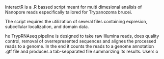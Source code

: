 
InteractR is a .R bassed script meant for multi dimesional analisis of Nanopore reads especifically tailored for Trypanozoma brucei.  


The script requires the utilization of several files containing expresion, subcellular localization, and domain data.

he TrypRNAseq pipeline is designed to take raw Illumina reads, does quality control, removal of overrepresented sequences and alignes the processed reads to a genome. In the end it counts the reads to a genome annotation .gtf file and produces a tab-sepparated file summarizing its results. Users o
